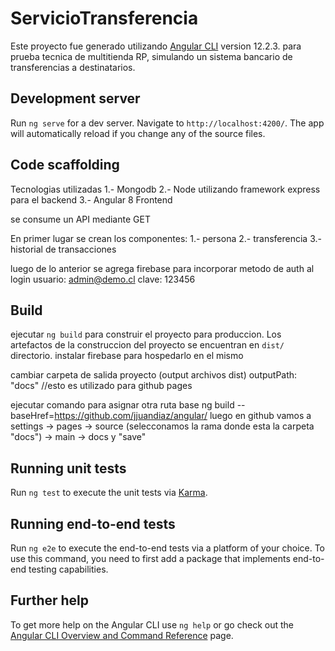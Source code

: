 # ServicioTransferencia

Este proyecto fue generado utilizando [Angular CLI](https://github.com/angular/angular-cli) version 12.2.3.
para prueba tecnica de multitienda RP, simulando un sistema bancario de transferencias a destinatarios.


## Development server

Run `ng serve` for a dev server. Navigate to `http://localhost:4200/`. The app will automatically reload if you change any of the source files.

## Code scaffolding
Tecnologias utilizadas
1.- Mongodb
2.- Node utilizando framework express para el backend
3.- Angular 8 Frontend

se consume un API mediante GET

En primer lugar se crean los componentes:
1.- persona
2.- transferencia
3.- historial de transacciones

luego de lo anterior se agrega firebase para incorporar metodo de auth al login 
usuario: admin@demo.cl
clave: 123456
## Build

ejecutar `ng build` para construir el proyecto para produccion. Los artefactos de la construccion del proyecto se encuentran en  `dist/` directorio.
instalar firebase para hospedarlo en el mismo

cambiar carpeta de salida proyecto (output archivos dist)
outputPath: "docs" //esto es utilizado para github pages

ejecutar comando para asignar otra ruta base
ng build --baseHref=https://github.com/jjuandiaz/angular/
luego en github vamos a settings -> pages -> source (selecconamos la rama donde esta la carpeta "docs") -> main -> docs y "save"

## Running unit tests

Run `ng test` to execute the unit tests via [Karma](https://karma-runner.github.io).

## Running end-to-end tests

Run `ng e2e` to execute the end-to-end tests via a platform of your choice. To use this command, you need to first add a package that implements end-to-end testing capabilities.

## Further help

To get more help on the Angular CLI use `ng help` or go check out the [Angular CLI Overview and Command Reference](https://angular.io/cli) page.
